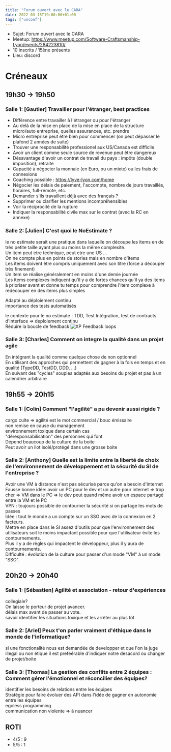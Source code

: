 ```yaml
---
title: "Forum ouvert avec le CARA"
date: 2022-03-15T19:00:00+01:00 
tags: ["unconf"] 
---
```


- Sujet: Forum ouvert avec le CARA
- Meetup: https://www.meetup.com/Software-Craftsmanship-Lyon/events/284223810/
- 10 inscrits / 15ène présents
- Lieu: discord

# Créneaux
## 19h30 -> 19h50
### Salle 1: [Gautier] Travailler pour l'étranger, best practices
- Différence entre travailler à l'étranger ou pour l'étranger
- Au delà de la mise en place de la mise en place de la structure micro/auto entreprise, quelles assurances, etc. prendre
- Micro entreprise peut être bien pour commencer (on peut dépasser le plafond 2 années de suite)
- Trouver une responsabilité professionel aux US/Canada est difficile
- Avoir un client comme seule source de revenue peut être dangereux
- Désavantage d'avoir un contrat de travail du pays : impôts (double imposition), retraite
- Capacité à négocier la monnaie (en Euro, ou un mixte) ou les frais de connexions
- Coaching possible : https://lyve-lyon.com/home
- Négocier les délais de paiement, l'accompte, nombre de jours travaillés, horaires, full-remote, etc.
- Demander s'ils travaillent déjà avec des français ?
- Supprimer ou clarifier les mentions incompréhensibles
- Voir la réciprocité de la rupture
- Indiquer la responsabilité civile max sur le contrat (avec la RC en annexe)

### Salle 2: [Julien] C'est quoi le NoEstimate ?
le no estimate serait une pratique dans laquelle on découpe  les  items en de très petite taille ayant plus ou moins la même complexité.  
Un item peut etre technique, peut etre une US ...  
On ne compte plus en points de stories mais en nombre d'items  
Les items doivent être compris uniquement avec son titre (force a découper très finement)  
Un item se réalise généralement en moins d'une demie journée  
Les items complexes indiquent qu'il y a de fortes chances qu'il ya des items à prioriser avant et donne tu temps pour comprendre l'item complexe à redecouper en des items plus simples  

Adapté au déploiement continu  
importance des tests automatisés  

le contexte pour le no estimate : TDD, Test Intégration, test de contracts d'interface => deploiement continu  
Réduire la boucle de feedback ![XP Feedback loops](https://d2slcw3kip6qmk.cloudfront.net/marketing/blog/2018Q2/extreme-programming/xp-planning-and-feedback-loops.png)  

### Salle 3: [Charles] Comment on integre la qualité dans un projet agile
En intégrant la qualité comme quelque chose de non optionnel  
En utilisant des approches qui permettent de gagner à la fois en temps et en qualité (TypeDD, TestDD, DDD, ...)  
En suivant des "cycles" souples adaptés aux besoins du projet et pas à un calendrier arbitraire  

## 19h55 -> 20h15 
### Salle 1:  [Colin] Comment "l'agilité" a pu devenir aussi rigide ?
cargo culte => agilité est le mot commercial / bouc émissaire  
non remise en cause du management  
environnement toxique dans certain cas  
"déresponsabilisation" des personnes qui font  
Dépend beaucoup de la culture de la boite  
Peut avoir un ilot isolé/protégé dans une grosse boite  

### Salle 2: [Anthony] Quelle est la limite entre la liberté de choix de l'environnement de développement et la sécurité du SI de l'entreprise ?
Avoir une VM à distance n'est pas sécurisé parce qu'on a besoin d'internet  
Fausse bonne idée: avoir un PC pour le dev et un autre pour internet => trop cher => VM dans le PC => le dev peut quand même avoir un espace partagé entre la VM et le PC  
VPN : toujours possible de contourner la sécurité si on partage les mots de passes  
Idée : tout le monde a un compte sur un SSO avec de la connexion en 2 facteurs.  
Mettre en place dans le SI assez d'outils pour que l'environnement des utilisateurs soit le moins impactant possible pour que l'utilisateur évite les contournements.  
Plus il y a de règles qui impactent le développeur, plus il y aura de contournements.  
Difficulté : évolution de la culture pour passer d'un mode "VM" à un mode "SSO".  

## 20h20 -> 20h40
### Salle 1: [Sébastien] Agilité et association - retour d'expériences
collegiale?   
On laisse le porteur de projet avancer.   
délais max avant de passer au vote.   
savoir identifier les situations toxique et les arrêter au plus tôt  

### Salle 2: [Ariel] Peux t'on parler vraiment d'éthique dans le monde de l'informatique?
si une fonctionalité nous est demandée de developper et que l'on  la juge illegal ou non étique il est prefeérable d'indiquer notre desacord ou changer de projet/boite  

### Salle 3: [Thomas] La gestion des conflits entre 2 équipes : Comment gérer l'émotionnel et réconcilier des équipes?
identifier les besoins de relations entre les équipes  
Stratégie pour faire évoluer des API dans l'idée de gagner en autonomie entre les équipes  
egoless programming  
communication non violente => à nuancer   

## ROTI

- 4/5 : 9
- 5/5 : 1
